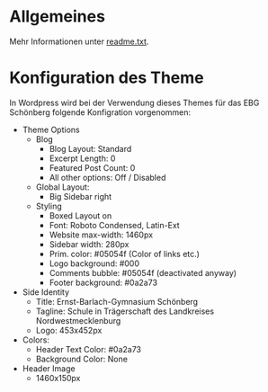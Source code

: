 # Allgemeines

Mehr Informationen unter [readme.txt](./readme.txt).


# Konfiguration des Theme

In Wordpress wird bei der Verwendung dieses Themes für das EBG Schönberg folgende Konfigration vorgenommen:

- Theme Options 
    - Blog
        - Blog Layout: Standard
        - Excerpt Length: 0
        - Featured Post Count: 0
        - All other options: Off / Disabled
    - Global Layout:
        - Big Sidebar right
    - Styling
        - Boxed Layout on
        - Font: Roboto Condensed, Latin-Ext
        - Website max-width: 1460px
        - Sidebar width: 280px
        - Prim. color: #05054f (Color of links etc.)
        - Logo background: #000
        - Comments bubble: #05054f (deactivated anyway)
        - Footer background: #0a2a73
- Side Identity
    - Title: Ernst-Barlach-Gymnasium Schönberg
    - Tagline: Schule in Trägerschaft des Landkreises Nordwestmecklenburg
    - Logo: 453x452px
- Colors:
    - Header Text Color: #0a2a73
    - Background Color: None
- Header Image
    - 1460x150px